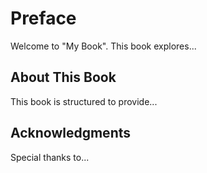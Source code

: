 # Preface

Welcome to "My Book". This book explores...

## About This Book

This book is structured to provide...

## Acknowledgments

Special thanks to...

